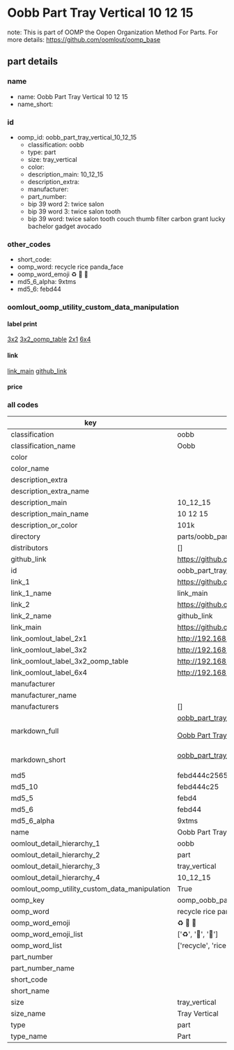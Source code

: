 # Oobb Part Tray Vertical 10 12 15  

note: This is part of OOMP the Oopen Organization Method For Parts. For more details: https://github.com/oomlout/oomp_base

##  part details





### name
* name: Oobb Part Tray Vertical 10 12 15
* name_short: 
### id
* oomp_id: oobb_part_tray_vertical_10_12_15
  * classification: oobb
  * type: part
  * size: tray_vertical
  * color: 
  * description_main: 10_12_15
  * description_extra: 
  * manufacturer: 
  * part_number: 
  * bip 39 word 2: twice salon
  * bip 39 word 3: twice salon tooth
  * bip 39 word: twice salon tooth couch thumb filter carbon grant lucky bachelor gadget avocado

### other_codes
* short_code: 
* oomp_word: recycle rice panda_face
* oomp_word_emoji :recycle: :rice: :panda_face:
* md5_6_alpha: 9xtms
* md5_6: febd44






### oomlout_oomp_utility_custom_data_manipulation
#### label print
[3x2](http://192.168.1.245:1112/?label=oomp%209xtms)
[3x2_oomp_table](http://192.168.1.107:1112/?label=oomp%209xtms)
[2x1](http://192.168.1.242:1112/?label=oomp%209xtms)
[6x4](http://192.168.1.55:1112/?label=oomp%209xtms)    

#### link

[link_main](https://github.com/oomlout/oomlout_oomp_current_version_messy/tree/main/parts/oobb_part_tray_vertical_10_12_15) [github_link](https://github.com/oomlout/oomlout_oomp_part_src/tree/main/parts/oobb_part_tray_vertical_10_12_15)                             

#### price







### all codes 
| key | value |  
| --- | --- |  
| classification | oobb |  
| classification_name | Oobb |  
| color |  |  
| color_name |  |  
| description_extra |  |  
| description_extra_name |  |  
| description_main | 10_12_15 |  
| description_main_name | 10 12 15 |  
| description_or_color | 101k |  
| directory | parts/oobb_part_tray_vertical_10_12_15 |  
| distributors | [] |  
| github_link | https://github.com/oomlout/oomlout_oomp_part_src/tree/main/parts/oobb_part_tray_vertical_10_12_15 |  
| id | oobb_part_tray_vertical_10_12_15 |  
| link_1 | https://github.com/oomlout/oomlout_oomp_current_version_messy/tree/main/parts/oobb_part_tray_vertical_10_12_15 |  
| link_1_name | link_main |  
| link_2 | https://github.com/oomlout/oomlout_oomp_part_src/tree/main/parts/oobb_part_tray_vertical_10_12_15 |  
| link_2_name | github_link |  
| link_main | https://github.com/oomlout/oomlout_oomp_current_version_messy/tree/main/parts/oobb_part_tray_vertical_10_12_15 |  
| link_oomlout_label_2x1 | http://192.168.1.242:1112/?label=oomp%209xtms |  
| link_oomlout_label_3x2 | http://192.168.1.245:1112/?label=oomp%209xtms |  
| link_oomlout_label_3x2_oomp_table | http://192.168.1.107:1112/?label=oomp%209xtms |  
| link_oomlout_label_6x4 | http://192.168.1.55:1112/?label=oomp%209xtms |  
| manufacturer |  |  
| manufacturer_name |  |  
| manufacturers | [] |  
| markdown_full | [oobb_part_tray_vertical_10_12_15](https://github.com/oomlout/oomlout_oomp_current_version_messy/tree/main/parts/oobb_part_tray_vertical_10_12_15)<br>[](https://github.com/oomlout/oomlout_oomp_current_version_messy/tree/main/parts/oobb_part_tray_vertical_10_12_15)<br>[Oobb Part Tray Vertical 10 12 15](https://github.com/oomlout/oomlout_oomp_current_version_messy/tree/main/parts/oobb_part_tray_vertical_10_12_15)<br><br> |  
| markdown_short | [oobb_part_tray_vertical_10_12_15](https://github.com/oomlout/oomlout_oomp_current_version_messy/tree/main/parts/oobb_part_tray_vertical_10_12_15)<br><br> |  
| md5 | febd444c2565a44d59f0b30fc9afa75a |  
| md5_10 | febd444c25 |  
| md5_5 | febd4 |  
| md5_6 | febd44 |  
| md5_6_alpha | 9xtms |  
| name | Oobb Part Tray Vertical 10 12 15 |  
| oomlout_detail_hierarchy_1 | oobb |  
| oomlout_detail_hierarchy_2 | part |  
| oomlout_detail_hierarchy_3 | tray_vertical |  
| oomlout_detail_hierarchy_4 | 10_12_15 |  
| oomlout_oomp_utility_custom_data_manipulation | True |  
| oomp_key | oomp_oobb_part_tray_vertical_10_12_15 |  
| oomp_word | recycle rice panda_face |  
| oomp_word_emoji | :recycle: :rice: :panda_face: |  
| oomp_word_emoji_list | [':recycle:', ':rice:', ':panda_face:'] |  
| oomp_word_list | ['recycle', 'rice', 'panda_face'] |  
| part_number |  |  
| part_number_name |  |  
| short_code |  |  
| short_name |  |  
| size | tray_vertical |  
| size_name | Tray Vertical |  
| type | part |  
| type_name | Part |  
